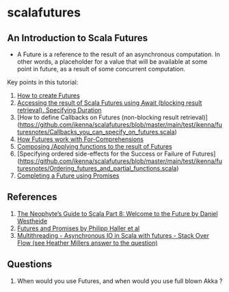 scalafutures
============


An Introduction to Scala Futures
-------------

* A Future is a reference to the result of an asynchronous computation. In other words, a placeholder for a value that will be available at some point in future, as a result of some concurrent computation.

Key points in this tutorial:

1. [How to create Futures](https://github.com/ikenna/scalafutures/blob/master/main/test/ikenna/futuresnotes/How_to_create_futures.scala)
2. [Accessing the result of Scala Futures using Await (blocking result retrieval). Specifying Duration](https://github.com/ikenna/scalafutures/blob/master/main/test/ikenna/futuresnotes/Accessing_the_result_of_a_future.scala)
3. [How to define Callbacks on Futures (non-blocking result retrieval)] (https://github.com/ikenna/scalafutures/blob/master/main/test/ikenna/futuresnotes/Callbacks_you_can_specify_on_futures.scala)
4. [How Futures work with For-Comprehensions](https://github.com/ikenna/scalafutures/blob/master/main/test/ikenna/futuresnotes/For_comprehensions_and_Futures.scala)
5. [Composing /Applying functions to the result of Futures](https://github.com/ikenna/scalafutures/blob/master/main/test/ikenna/futuresnotes/Composition_applying_functions_to_the_result_of_futures.scala)
6. [Specifying ordered side-effects for the Success or Failure of Futures]  (https://github.com/ikenna/scalafutures/blob/master/main/test/ikenna/futuresnotes/Ordering_futures_and_partial_functions.scala)
7. [Completing a Future using Promises](https://github.com/ikenna/scalafutures/blob/master/main/test/ikenna/futuresnotes/How_does_a_Future_complete.scala)


References
-------------

1. [The Neophyte’s Guide to Scala Part 8: Welcome to the Future by Daniel Westheide](http://danielwestheide.com/blog/2013/01/09/the-neophytes-guide-to-scala-part-8-welcome-to-the-future.html)
2. [Futures and Promises by Philipp Haller et al](http://docs.scala-lang.org/overviews/core/futures.html)
3. [Multithreading - Asynchronous IO in Scala with futures - Stack Over Flow (see Heather Millers answer to the question)](http://stackoverflow.com/questions/13097754/asynchronous-io-in-scala-with-futures)

Questions
------------
1. When would you use Futures, and when would you use full blown Akka ?
